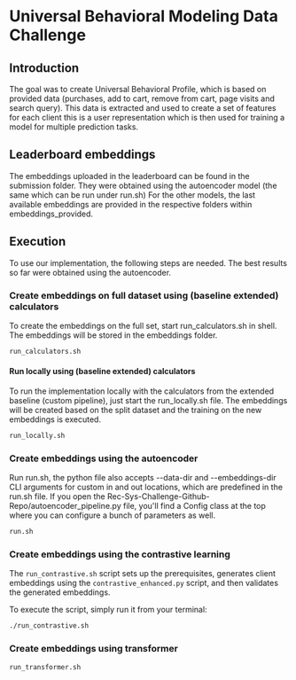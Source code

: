 # Universal Behavioral Modeling Data Challenge

## Introduction
The goal was to create Universal Behavioral Profile, which is based on provided data (purchases, add to cart, remove from cart, page visits and search query). This data is extracted and used to create a set of features for each client this is a user representation which is then used for training a model for multiple prediction tasks.

## Leaderboard embeddings
The embeddings uploaded in the leaderboard can be found in the submission folder. They were obtained using the autoencoder model (the same which can be run under run.sh)
For the other models, the last available embeddings are provided in the respective folders within embeddings_provided.

## Execution
To use our implementation, the following steps are needed. The best results so far were obtained using the autoencoder.

### Create embeddings on full dataset using (baseline extended) calculators
To create the embeddings on the full set, start run_calculators.sh in shell. The embeddings will be stored in the embeddings folder.
```bash
run_calculators.sh
```

#### Run locally using (baseline extended) calculators
To run the implementation locally with the calculators from the extended baseline (custom pipeline), just start the run_locally.sh file. The embeddings will be created based on the split dataset and the training on the new embeddings is executed.

```bash
run_locally.sh
```

### Create embeddings using the autoencoder
Run run.sh, the python file also accepts --data-dir and --embeddings-dir CLI arguments for custom in and out locations, which are predefined in the run.sh file.
If you open the Rec-Sys-Challenge-Github-Repo/autoencoder_pipeline.py file, you'll find a Config class at the top where you can configure a bunch of parameters as well.

```bash
run.sh
```

### Create embeddings using the contrastive learning

The `run_contrastive.sh` script sets up the prerequisites, generates client embeddings using the `contrastive_enhanced.py` script, and then validates the generated embeddings.

To execute the script, simply run it from your terminal:

```bash
./run_contrastive.sh
```

### Create embeddings using transformer

```bash
run_transformer.sh
```